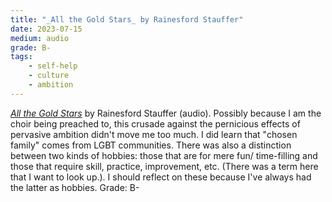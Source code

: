 ```yaml
---
title: "_All the Gold Stars_ by Rainesford Stauffer"
date: 2023-07-15
medium: audio
grade: B-
tags:
    - self-help
    - culture
    - ambition
---
```


[_All the Gold Stars_](https://bookshop.org/a/111171/9780306830334) by Rainesford Stauffer (audio). Possibly because I am the choir being preached to, this crusade against the pernicious effects of pervasive ambition didn't move me too much. I did learn that "chosen family" comes from LGBT communities. There was also a distinction between two kinds of hobbies: those that are for mere fun/ time-filling and those that require skill, practice, improvement, etc. (There was a term here that I want to look up.). I should reflect on these because I've always had the latter as hobbies. Grade: B-

